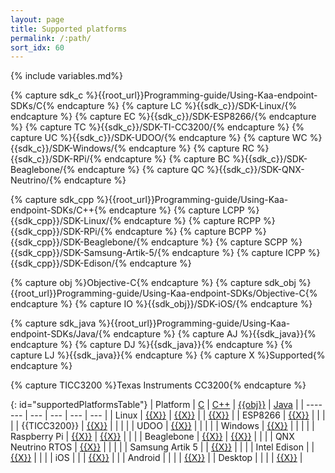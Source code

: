 ```yaml
---
layout: page
title: Supported platforms
permalink: /:path/
sort_idx: 60
---
```

{% include variables.md%}

{% capture sdk_c %}{{root_url}}Programming-guide/Using-Kaa-endpoint-SDKs/C{% endcapture %}
{% capture LC %}{{sdk_c}}/SDK-Linux/{% endcapture %}
{% capture EC %}{{sdk_c}}/SDK-ESP8266/{% endcapture %}
{% capture TC %}{{sdk_c}}/SDK-TI-CC3200/{% endcapture %}
{% capture UC %}{{sdk_c}}/SDK-UDOO/{% endcapture %}
{% capture WC %}{{sdk_c}}/SDK-Windows/{% endcapture %}
{% capture RC %}{{sdk_c}}/SDK-RPi/{% endcapture %}
{% capture BC %}{{sdk_c}}/SDK-Beaglebone/{% endcapture %}
{% capture QC %}{{sdk_c}}/SDK-QNX-Neutrino/{% endcapture %}

{% capture sdk_cpp %}{{root_url}}Programming-guide/Using-Kaa-endpoint-SDKs/C++{% endcapture %}
{% capture LCPP %}{{sdk_cpp}}/SDK-Linux/{% endcapture %}
{% capture RCPP %}{{sdk_cpp}}/SDK-RPi/{% endcapture %}
{% capture BCPP %}{{sdk_cpp}}/SDK-Beaglebone/{% endcapture %}
{% capture SCPP %}{{sdk_cpp}}/SDK-Samsung-Artik-5/{% endcapture %}
{% capture ICPP %}{{sdk_cpp}}/SDK-Edison/{% endcapture %}

{% capture obj %}Objective-C{% endcapture %}
{% capture sdk_obj %}{{root_url}}Programming-guide/Using-Kaa-endpoint-SDKs/Objective-C{% endcapture %}
{% capture IO %}{{sdk_obj}}/SDK-iOS/{% endcapture %}

{% capture sdk_java %}{{root_url}}Programming-guide/Using-Kaa-endpoint-SDKs/Java/{% endcapture %}
{% capture AJ %}{{sdk_java}}{% endcapture %}
{% capture DJ %}{{sdk_java}}{% endcapture %}
{% capture LJ %}{{sdk_java}}{% endcapture %}
{% capture X %}Supported{% endcapture %}

{% capture TICC3200 %}Texas Instruments CC3200{% endcapture %}

{: id="supportedPlatformsTable"}
| Platform           | [C]({{sdk_c}})  | [C++]({{sdk_cpp}}) | [{{obj}}]({{sdk_obj}}) | [Java]({{sdk_java}}) |
| -------            | ---             | ---                | ---                    | ---                  |
| Linux              | [{{X}}]({{LC}}) | [{{X}}]({{LCPP}})  |                        | [{{X}}]({{LJ}})      |
| ESP8266            | [{{X}}]({{EC}}) |                    |                        |                      |
| {{TICC3200}}       | [{{X}}]({{TC}}) |                    |                        |                      |
| UDOO               | [{{X}}]({{UC}}) |                    |                        |                      |
| Windows            | [{{X}}]({{WC}}) |                    |                        |                      |
| Raspberry Pi       | [{{X}}]({{RC}}) | [{{X}}]({{RCPP}})  |                        |                      |
| Beaglebone         | [{{X}}]({{BC}}) | [{{X}}]({{BCPP}})  |                        |                      |
| QNX Neutrino RTOS  | [{{X}}]({{QC}}) |                    |                        |                      |
| Samsung Artik 5    |                 | [{{X}}]({{SCPP}})  |                        |                      |
| Intel Edison       |                 | [{{X}}]({{ICPP}})  |                        |                      |
| iOS                |                 |                    | [{{X}}]({{IO}})        |                      |
| Android            |                 |                    |                        | [{{X}}]({{AJ}})      |
| Desktop            |                 |                    |                        | [{{X}}]({{DJ}})      |
